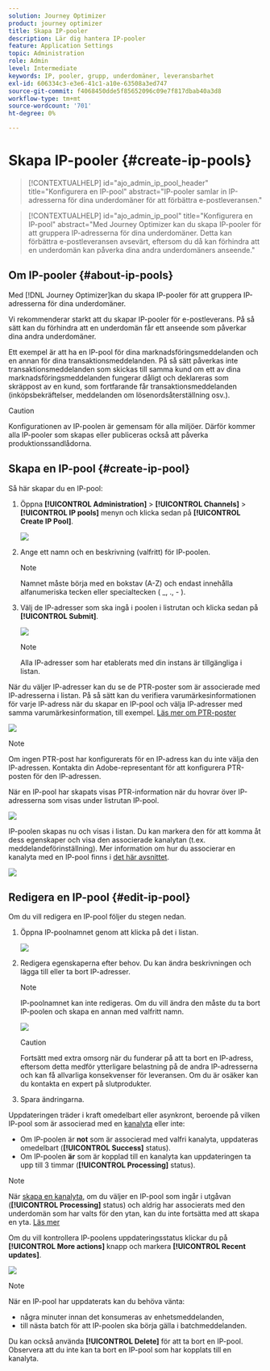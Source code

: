 ```yaml
---
solution: Journey Optimizer
product: journey optimizer
title: Skapa IP-pooler
description: Lär dig hantera IP-pooler
feature: Application Settings
topic: Administration
role: Admin
level: Intermediate
keywords: IP, pooler, grupp, underdomäner, leveransbarhet
exl-id: 606334c3-e3e6-41c1-a10e-63508a3ed747
source-git-commit: f4068450dde5f85652096c09e7f817dbab40a3d8
workflow-type: tm+mt
source-wordcount: '701'
ht-degree: 0%

---
```


# Skapa IP-pooler {#create-ip-pools}

>[!CONTEXTUALHELP]
>id="ajo_admin_ip_pool_header"
>title="Konfigurera en IP-pool"
>abstract="IP-pooler samlar in IP-adresserna för dina underdomäner för att förbättra e-postleveransen."

>[!CONTEXTUALHELP]
>id="ajo_admin_ip_pool"
>title="Konfigurera en IP-pool"
>abstract="Med Journey Optimizer kan du skapa IP-pooler för att gruppera IP-adresserna för dina underdomäner. Detta kan förbättra e-postleveransen avsevärt, eftersom du då kan förhindra att en underdomän kan påverka dina andra underdomäners anseende."

## Om IP-pooler {#about-ip-pools}

Med [!DNL Journey Optimizer]kan du skapa IP-pooler för att gruppera IP-adresserna för dina underdomäner.

Vi rekommenderar starkt att du skapar IP-pooler för e-postleverans. På så sätt kan du förhindra att en underdomän får ett anseende som påverkar dina andra underdomäner.

Ett exempel är att ha en IP-pool för dina marknadsföringsmeddelanden och en annan för dina transaktionsmeddelanden. På så sätt påverkas inte transaktionsmeddelanden som skickas till samma kund om ett av dina marknadsföringsmeddelanden fungerar dåligt och deklareras som skräppost av en kund, som fortfarande får transaktionsmeddelanden (inköpsbekräftelser, meddelanden om lösenordsåterställning osv.).

>[!CAUTION]
>
>Konfigurationen av IP-poolen är gemensam för alla miljöer. Därför kommer alla IP-pooler som skapas eller publiceras också att påverka produktionssandlådorna.

## Skapa en IP-pool {#create-ip-pool}

Så här skapar du en IP-pool:

1. Öppna **[!UICONTROL Administration]** > **[!UICONTROL Channels]** > **[!UICONTROL IP pools]** menyn och klicka sedan på **[!UICONTROL Create IP Pool]**.

   ![](assets/ip-pool-create.png)

1. Ange ett namn och en beskrivning (valfritt) för IP-poolen.

   >[!NOTE]
   >
   >Namnet måste börja med en bokstav (A-Z) och endast innehålla alfanumeriska tecken eller specialtecken ( _, ., - ).

1. Välj de IP-adresser som ska ingå i poolen i listrutan och klicka sedan på **[!UICONTROL Submit]**.

   ![](assets/ip-pool-config.png)

   >[!NOTE]
   >
   >Alla IP-adresser som har etablerats med din instans är tillgängliga i listan.

När du väljer IP-adresser kan du se de PTR-poster som är associerade med IP-adresserna i listan. På så sätt kan du verifiera varumärkesinformationen för varje IP-adress när du skapar en IP-pool och välja IP-adresser med samma varumärkesinformation, till exempel. [Läs mer om PTR-poster](ptr-records.md)

![](assets/ip-pool-ptr-record.png)

>[!NOTE]
>
>Om ingen PTR-post har konfigurerats för en IP-adress kan du inte välja den IP-adressen. Kontakta din Adobe-representant för att konfigurera PTR-posten för den IP-adressen.

När en IP-pool har skapats visas PTR-information när du hovrar över IP-adresserna som visas under listrutan IP-pool.

![](assets/ip-pool-ptr-record-tooltip.png)

IP-poolen skapas nu och visas i listan. Du kan markera den för att komma åt dess egenskaper och visa den associerade kanalytan (t.ex. meddelandeförinställning). Mer information om hur du associerar en kanalyta med en IP-pool finns i [det här avsnittet](channel-surfaces.md).

![](assets/ip-pool-created.png)

## Redigera en IP-pool {#edit-ip-pool}

Om du vill redigera en IP-pool följer du stegen nedan.

1. Öppna IP-poolnamnet genom att klicka på det i listan.

   ![](assets/ip-pool-list.png)

1. Redigera egenskaperna efter behov. Du kan ändra beskrivningen och lägga till eller ta bort IP-adresser.

   >[!NOTE]
   >
   >IP-poolnamnet kan inte redigeras. Om du vill ändra den måste du ta bort IP-poolen och skapa en annan med valfritt namn.

   ![](assets/ip-pool-edit.png)

   >[!CAUTION]
   >
   >Fortsätt med extra omsorg när du funderar på att ta bort en IP-adress, eftersom detta medför ytterligare belastning på de andra IP-adresserna och kan få allvarliga konsekvenser för leveransen. Om du är osäker kan du kontakta en expert på slutprodukter.

1. Spara ändringarna.

Uppdateringen träder i kraft omedelbart eller asynkront, beroende på vilken IP-pool som är associerad med en [kanalyta](channel-surfaces.md) eller inte:

* Om IP-poolen är **not** som är associerad med valfri kanalyta, uppdateras omedelbart (**[!UICONTROL Success]** status).
* Om IP-poolen **är** som är kopplad till en kanalyta kan uppdateringen ta upp till 3 timmar (**[!UICONTROL Processing]** status).

>[!NOTE]
>
>När [skapa en kanalyta](channel-surfaces.md#create-channel-surface), om du väljer en IP-pool som ingår i utgåvan (**[!UICONTROL Processing]** status) och aldrig har associerats med den underdomän som har valts för den ytan, kan du inte fortsätta med att skapa en yta. [Läs mer](channel-surfaces.md#subdomains-and-ip-pools)

Om du vill kontrollera IP-poolens uppdateringsstatus klickar du på **[!UICONTROL More actions]** knapp och markera **[!UICONTROL Recent updates]**.

![](assets/ip-pool-recent-update.png)

>[!NOTE]
>
>När en IP-pool har uppdaterats kan du behöva vänta:
>* några minuter innan det konsumeras av enhetsmeddelanden,
>* till nästa batch för att IP-poolen ska börja gälla i batchmeddelanden.

Du kan också använda **[!UICONTROL Delete]** för att ta bort en IP-pool. Observera att du inte kan ta bort en IP-pool som har kopplats till en kanalyta.

